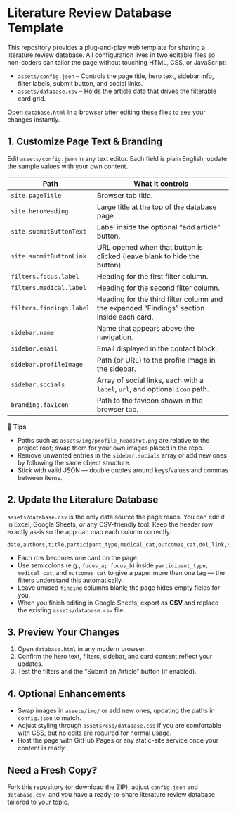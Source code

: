 # Literature Review Database Template

This repository provides a plug-and-play web template for sharing a literature review database. All configuration lives in two editable files so non-coders can tailor the page without touching HTML, CSS, or JavaScript:

- `assets/config.json` – Controls the page title, hero text, sidebar info, filter labels, submit button, and social links.
- `assets/database.csv` – Holds the article data that drives the filterable card grid.

Open `database.html` in a browser after editing these files to see your changes instantly.

## 1. Customize Page Text & Branding

Edit `assets/config.json` in any text editor. Each field is plain English; update the sample values with your own content.

| Path | What it controls |
| --- | --- |
| `site.pageTitle` | Browser tab title. |
| `site.heroHeading` | Large title at the top of the database page. |
| `site.submitButtonText` | Label inside the optional “add article” button. |
| `site.submitButtonLink` | URL opened when that button is clicked (leave blank to hide the button). |
| `filters.focus.label` | Heading for the first filter column. |
| `filters.medical.label` | Heading for the second filter column. |
| `filters.findings.label` | Heading for the third filter column and the expanded “Findings” section inside each card. |
| `sidebar.name` | Name that appears above the navigation. |
| `sidebar.email` | Email displayed in the contact block. |
| `sidebar.profileImage` | Path (or URL) to the profile image in the sidebar. |
| `sidebar.socials` | Array of social links, each with a `label`, `url`, and optional `icon` path. |
| `branding.favicon` | Path to the favicon shown in the browser tab. |

📝 **Tips**
- Paths such as `assets/img/profile_headshot.png` are relative to the project root; swap them for your own images placed in the repo.
- Remove unwanted entries in the `sidebar.socials` array or add new ones by following the same object structure.
- Stick with valid JSON — double quotes around keys/values and commas between items.

## 2. Update the Literature Database

`assets/database.csv` is the only data source the page reads. You can edit it in Excel, Google Sheets, or any CSV-friendly tool. Keep the header row exactly as-is so the app can map each column correctly:

```
date,authors,title,participant_type,medical_cat,outcomes_cat,doi_link,camp_type,method,participant_details,finding1,finding2,finding3,finding4,finding5
```

- Each row becomes one card on the page.
- Use semicolons (e.g., `focus_a; focus_b`) inside `participant_type`, `medical_cat`, and `outcomes_cat` to give a paper more than one tag — the filters understand this automatically.
- Leave unused `finding` columns blank; the page hides empty fields for you.
- When you finish editing in Google Sheets, export as **CSV** and replace the existing `assets/database.csv` file.

## 3. Preview Your Changes

1. Open `database.html` in any modern browser.
2. Confirm the hero text, filters, sidebar, and card content reflect your updates.
3. Test the filters and the “Submit an Article” button (if enabled).

## 4. Optional Enhancements

- Swap images in `assets/img/` or add new ones, updating the paths in `config.json` to match.
- Adjust styling through `assets/css/database.css` if you are comfortable with CSS, but no edits are required for normal usage.
- Host the page with GitHub Pages or any static-site service once your content is ready.

## Need a Fresh Copy?

Fork this repository (or download the ZIP), adjust `config.json` and `database.csv`, and you have a ready-to-share literature review database tailored to your topic.
